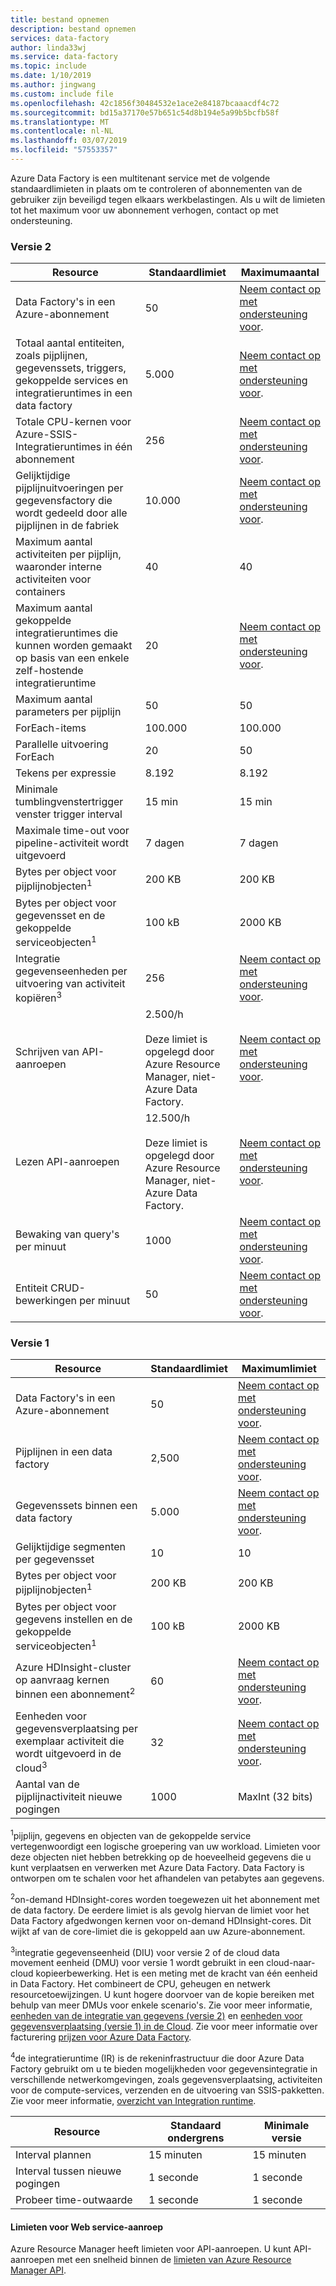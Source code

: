 ```yaml
---
title: bestand opnemen
description: bestand opnemen
services: data-factory
author: linda33wj
ms.service: data-factory
ms.topic: include
ms.date: 1/10/2019
ms.author: jingwang
ms.custom: include file
ms.openlocfilehash: 42c1856f30484532e1ace2e84187bcaaacdf4c72
ms.sourcegitcommit: bd15a37170e57b651c54d8b194e5a99b5bcfb58f
ms.translationtype: MT
ms.contentlocale: nl-NL
ms.lasthandoff: 03/07/2019
ms.locfileid: "57553357"
---
```

Azure Data Factory is een multitenant service met de volgende standaardlimieten in plaats om te controleren of abonnementen van de gebruiker zijn beveiligd tegen elkaars werkbelastingen. Als u wilt de limieten tot het maximum voor uw abonnement verhogen, contact op met ondersteuning.

### <a name="version-2"></a>Versie 2

| Resource | Standaardlimiet | Maximumaantal |
| -------- | ------------- | ------------- |
| Data Factory's in een Azure-abonnement | 50 | [Neem contact op met ondersteuning voor](https://azure.microsoft.com/blog/2014/06/04/azure-limits-quotas-increase-requests/). |
| Totaal aantal entiteiten, zoals pijplijnen, gegevenssets, triggers, gekoppelde services en integratieruntimes in een data factory | 5.000 | [Neem contact op met ondersteuning voor](https://azure.microsoft.com/blog/2014/06/04/azure-limits-quotas-increase-requests/). |
| Totale CPU-kernen voor Azure-SSIS-Integratieruntimes in één abonnement | 256 | [Neem contact op met ondersteuning voor](https://azure.microsoft.com/blog/2014/06/04/azure-limits-quotas-increase-requests/). |
| Gelijktijdige pijplijnuitvoeringen per gegevensfactory die wordt gedeeld door alle pijplijnen in de fabriek | 10.000  | [Neem contact op met ondersteuning voor](https://azure.microsoft.com/blog/2014/06/04/azure-limits-quotas-increase-requests/). |
| Maximum aantal activiteiten per pijplijn, waaronder interne activiteiten voor containers | 40 | 40 |
| Maximum aantal gekoppelde integratieruntimes die kunnen worden gemaakt op basis van een enkele zelf-hostende integratieruntime | 20 | [Neem contact op met ondersteuning voor](https://azure.microsoft.com/blog/2014/06/04/azure-limits-quotas-increase-requests/). |
| Maximum aantal parameters per pijplijn | 50 | 50 |
| ForEach-items | 100.000 | 100.000 |
| Parallelle uitvoering ForEach | 20 | 50 |
| Tekens per expressie | 8.192 | 8.192 |
| Minimale tumblingvenstertrigger venster trigger interval | 15 min | 15 min |
| Maximale time-out voor pipeline-activiteit wordt uitgevoerd | 7 dagen | 7 dagen |
| Bytes per object voor pijplijnobjecten<sup>1</sup> | 200 KB | 200 KB |
| Bytes per object voor gegevensset en de gekoppelde serviceobjecten<sup>1</sup> | 100 kB | 2000 KB |
| Integratie gegevenseenheden per uitvoering van activiteit kopiëren<sup>3</sup> | 256 | [Neem contact op met ondersteuning voor](https://azure.microsoft.com/blog/2014/06/04/azure-limits-quotas-increase-requests/). |
| Schrijven van API-aanroepen | 2.500/h<br/><br/> Deze limiet is opgelegd door Azure Resource Manager, niet-Azure Data Factory. | [Neem contact op met ondersteuning voor](https://azure.microsoft.com/blog/2014/06/04/azure-limits-quotas-increase-requests/). |
| Lezen API-aanroepen | 12.500/h<br/><br/> Deze limiet is opgelegd door Azure Resource Manager, niet-Azure Data Factory. | [Neem contact op met ondersteuning voor](https://azure.microsoft.com/blog/2014/06/04/azure-limits-quotas-increase-requests/). |
| Bewaking van query's per minuut | 1000 | [Neem contact op met ondersteuning voor](https://azure.microsoft.com/blog/2014/06/04/azure-limits-quotas-increase-requests/). |
| Entiteit CRUD-bewerkingen per minuut | 50 | [Neem contact op met ondersteuning voor](https://azure.microsoft.com/blog/2014/06/04/azure-limits-quotas-increase-requests/). |


### <a name="version-1"></a>Versie 1

| **Resource** | **Standaardlimiet** | **Maximumlimiet** |
| --- | --- | --- |
| Data Factory's in een Azure-abonnement |50 |[Neem contact op met ondersteuning voor](https://azure.microsoft.com/blog/2014/06/04/azure-limits-quotas-increase-requests/). |
| Pijplijnen in een data factory |2,500 |[Neem contact op met ondersteuning voor](https://azure.microsoft.com/blog/2014/06/04/azure-limits-quotas-increase-requests/). |
| Gegevenssets binnen een data factory |5.000 |[Neem contact op met ondersteuning voor](https://azure.microsoft.com/blog/2014/06/04/azure-limits-quotas-increase-requests/). |
| Gelijktijdige segmenten per gegevensset |10 |10 |
| Bytes per object voor pijplijnobjecten<sup>1</sup> |200 KB |200 KB |
| Bytes per object voor gegevens instellen en de gekoppelde serviceobjecten<sup>1</sup> |100 kB |2000 KB |
| Azure HDInsight-cluster op aanvraag kernen binnen een abonnement<sup>2</sup> |60 |[Neem contact op met ondersteuning voor](https://azure.microsoft.com/blog/2014/06/04/azure-limits-quotas-increase-requests/). |
| Eenheden voor gegevensverplaatsing per exemplaar activiteit die wordt uitgevoerd in de cloud<sup>3</sup> |32 |[Neem contact op met ondersteuning voor](https://azure.microsoft.com/blog/2014/06/04/azure-limits-quotas-increase-requests/). |
| Aantal van de pijplijnactiviteit nieuwe pogingen |1000 |MaxInt (32 bits) |

<sup>1</sup>pijplijn, gegevens en objecten van de gekoppelde service vertegenwoordigt een logische groepering van uw workload. Limieten voor deze objecten niet hebben betrekking op de hoeveelheid gegevens die u kunt verplaatsen en verwerken met Azure Data Factory. Data Factory is ontworpen om te schalen voor het afhandelen van petabytes aan gegevens.

<sup>2</sup>on-demand HDInsight-cores worden toegewezen uit het abonnement met de data factory. De eerdere limiet is als gevolg hiervan de limiet voor het Data Factory afgedwongen kernen voor on-demand HDInsight-cores. Dit wijkt af van de core-limiet die is gekoppeld aan uw Azure-abonnement.

<sup>3</sup>integratie gegevenseenheid (DIU) voor versie 2 of de cloud data movement eenheid (DMU) voor versie 1 wordt gebruikt in een cloud-naar-cloud kopieerbewerking. Het is een meting met de kracht van één eenheid in Data Factory. Het combineert de CPU, geheugen en netwerk resourcetoewijzingen. U kunt hogere doorvoer van de kopie bereiken met behulp van meer DMUs voor enkele scenario's. Zie voor meer informatie, [eenheden van de integratie van gegevens (versie 2)](../articles/data-factory/copy-activity-performance.md#data-integration-units) en [eenheden voor gegevensverplaatsing (versie 1) in de Cloud](../articles/data-factory/v1/data-factory-copy-activity-performance.md#cloud-data-movement-units). Zie voor meer informatie over facturering [prijzen voor Azure Data Factory](https://azure.microsoft.com/pricing/details/data-factory/).

<sup>4</sup>de integratieruntime (IR) is de rekeninfrastructuur die door Azure Data Factory gebruikt om u te bieden mogelijkheden voor gegevensintegratie in verschillende netwerkomgevingen, zoals gegevensverplaatsing, activiteiten voor de compute-services, verzenden en de uitvoering van SSIS-pakketten. Zie voor meer informatie, [overzicht van Integration runtime](../articles/data-factory/concepts-integration-runtime.md).

| **Resource** | **Standaard ondergrens** | **Minimale versie** |
| --- | --- | --- |
| Interval plannen |15 minuten |15 minuten |
| Interval tussen nieuwe pogingen |1 seconde |1 seconde |
| Probeer time-outwaarde |1 seconde |1 seconde |

#### <a name="web-service-call-limits"></a>Limieten voor Web service-aanroep
Azure Resource Manager heeft limieten voor API-aanroepen. U kunt API-aanroepen met een snelheid binnen de [limieten van Azure Resource Manager API](../articles/azure-subscription-service-limits.md#resource-group-limits).
